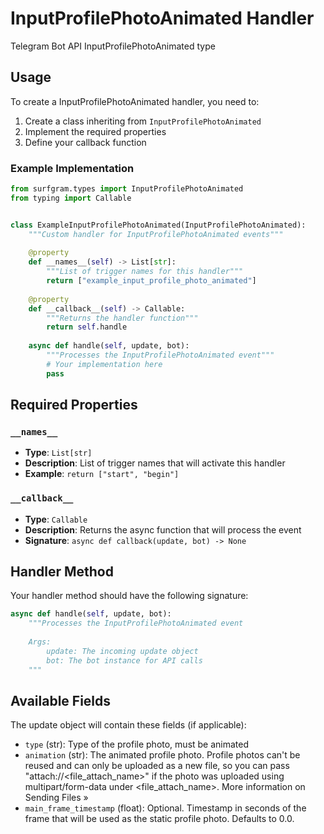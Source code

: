 # InputProfilePhotoAnimated Handler

Telegram Bot API InputProfilePhotoAnimated type

## Usage

To create a InputProfilePhotoAnimated handler, you need to:

1. Create a class inheriting from `InputProfilePhotoAnimated`
2. Implement the required properties
3. Define your callback function

### Example Implementation

```python
from surfgram.types import InputProfilePhotoAnimated
from typing import Callable


class ExampleInputProfilePhotoAnimated(InputProfilePhotoAnimated):
    """Custom handler for InputProfilePhotoAnimated events"""
    
    @property
    def __names__(self) -> List[str]:
        """List of trigger names for this handler"""
        return ["example_input_profile_photo_animated"]
    
    @property
    def __callback__(self) -> Callable:
        """Returns the handler function"""
        return self.handle
    
    async def handle(self, update, bot):
        """Processes the InputProfilePhotoAnimated event"""
        # Your implementation here
        pass
```

## Required Properties

### `__names__`
- **Type**: `List[str]`
- **Description**: List of trigger names that will activate this handler
- **Example**: `return ["start", "begin"]`

### `__callback__`
- **Type**: `Callable`
- **Description**: Returns the async function that will process the event
- **Signature**: `async def callback(update, bot) -> None`

## Handler Method

Your handler method should have the following signature:

```python
async def handle(self, update, bot):
    """Processes the InputProfilePhotoAnimated event
    
    Args:
        update: The incoming update object
        bot: The bot instance for API calls
    """
```

## Available Fields

The update object will contain these fields (if applicable):

- `type` (str): Type of the profile photo, must be animated
- `animation` (str): The animated profile photo. Profile photos can't be reused and can only be uploaded as a new file, so you can pass "attach://<file_attach_name>" if the photo was uploaded using multipart/form-data under <file_attach_name>. More information on Sending Files »
- `main_frame_timestamp` (float): Optional. Timestamp in seconds of the frame that will be used as the static profile photo. Defaults to 0.0.
